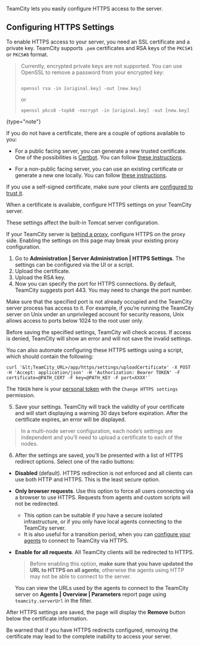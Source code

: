 [//]: # (title: Configuring HTTPS Access to TeamCity Server)
[//]: # (auxiliary-id: Configuring HTTPS Access to TeamCity Server)

TeamCity lets you easily configure HTTPS access to the server.

## Configuring HTTPS Settings

To enable HTTPS access to your server, you need an SSL certificate and a private key. 
TeamCity supports `.pem` certificates and RSA keys of the `PKCS#1` or `PKCS#8` format. 

> Currently, encrypted private keys are not supported. You can use OpenSSL to remove a password from your encrypted key:
> 
> ```Plain Text
> 
> openssl rsa -in [original.key] -out [new.key]
> ```
> 
> or
> 
> ```Plain Text
> openssl pkcs8 -topk8 -nocrypt -in [original.key] -out [new.key]
> ```
> 
{type="note"}


If you do not have a certificate, there are a couple of options available to you: 

- For a public facing server, you can generate a new trusted certificate. One of the possibilities is [Certbot](https://certbot.eff.org/pages/about). 
You can follow [these instructions](https://certbot.eff.org/instructions).

- For a non-public facing server, you can use an existing certificate or generate a new one locally. You can follow [these instructions](https://www.ssl.com/how-to/manually-generate-a-certificate-signing-request-csr-using-openssl). 
 
If you use a self-signed certificate, make sure your clients are [configured to trust it](using-https-to-access-teamcity-server.md#Accessing+the+server+via+HTTPS).

When a certificate is available, configure HTTPS settings on your TeamCity server.

<warning>

These settings affect the built-in Tomcat server configuration.

If your TeamCity server is [behind a proxy](configuring-proxy-server.md#Set+Up+TeamCity+Server+Behind+Proxy), configure HTTPS on the proxy side.
Enabling the settings on this page may break your existing proxy configuration.
</warning>

1. Go to **Administration | Server Administration | HTTPS Settings**. The settings can be configured via the UI or a script.
2. Upload the certificate.
3. Upload the RSA key.
4. Now you can specify the port for HTTPS connections. By default, TeamCity suggests port 443. You may need to change the port number.

<tip>

Make sure that the specified port is not already occupied and the TeamCity server process has access to it. For example, if you’re running the TeamCity server on Unix under an unprivileged account for security reasons, Unix allows access to ports below 1024 to the root user only.

</tip>

Before saving the specified settings, TeamCity will check access. If access is denied, TeamCity will show an error and will not save the invalid settings.


You can also automate configuring these HTTPS settings using a script, which should contain the following:

```Shell
curl '&lt;TeamCity_URL>/app/https/settings/uploadCertificate' -X POST -H 'Accept: application/json' -H 'Authorization: Bearer TOKEN' -F certificate=@PATH_CERT -F key=@PATH_KEY -F port=XXXX'`
```

The `TOKEN` here is your [personal token](configuring-your-user-profile.md#Managing+Access+Tokens) with the `Change HTTPS settings` permission.

5. Save your settings. 
  TeamCity will track the validity of your certificate and will start displaying a warning 30 days before expiration. After the certificate expires, an error will be displayed. 
  
>In a multi-node server configuration, each node’s settings are independent and you’ll need to upload a certificate to each of the nodes. 


6. After the settings are saved, you’ll be presented with a list of HTTPS redirect options. Select one of the radio buttons:
* **Disabled** (default). HTTPS redirection is not enforced and all clients can use both HTTP and HTTPS. This is the least secure option.
* **Only browser requests**. Use this option to force all users connecting via a browser to use HTTPS. Requests from agents and custom scripts will not be redirected. 
  * This option can be suitable if you have a secure isolated infrastructure, or if you only have local agents connecting to the TeamCity server. 
  * It is also useful for a transition period, when you can [configure your agents](how-to.md#Configure+TeamCity+Agent+to+Use+Proxy+To+Connect+to+TeamCity+Server) to connect to TeamCity via HTTPS.
* **Enable for all requests**. All TeamCity clients will be redirected to HTTPS. 

  > Before enabling this option, **make sure that you have updated the URL to HTTPS on all agents**; 
  > otherwise the agents using HTTP may not be able to connect to the server. 
 
  You can view the URLs used by the agents to connect to the TeamCity server on **Agents | Overview | Parameters** report page using `teamcity.serverUrl` in the filter.



After HTTPS settings are saved, the page will display the **Remove** button below the certificate information.

<warning>
Be warned that if you have HTTPS redirects configured, removing the certificate may lead to the complete inability to access your server.
</warning>



